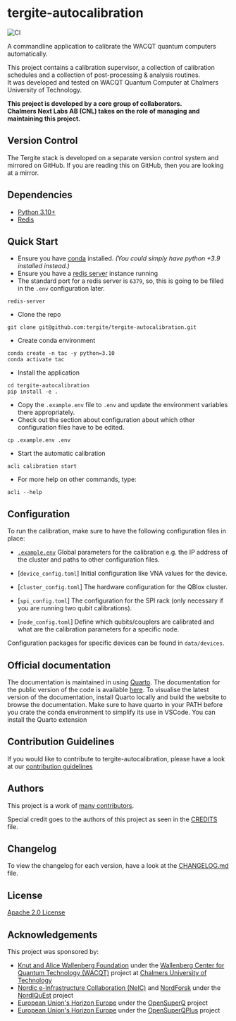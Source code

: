 # tergite-autocalibration

![CI](https://github.com/tergite/tergite-autocalibration/actions/workflows/ci.yml/badge.svg)

A commandline application to calibrate the WACQT quantum computers automatically.  

This project contains a calibration supervisor, a collection of calibration schedules and a collection of post-processing & analysis routines.  
It was developed and tested on WACQT Quantum Computer at Chalmers University of Technology.

**This project is developed by a core group of collaborators.**    
**Chalmers Next Labs AB (CNL) takes on the role of managing and maintaining this project.**

## Version Control

The Tergite stack is developed on a separate version control system and mirrored on GitHub.
If you are reading this on GitHub, then you are looking at a mirror. 


## Dependencies

- [Python 3.10+](https://www.python.org/)
- [Redis](https://redis.io/)

## Quick Start

- Ensure you have [conda](https://docs.anaconda.com/free/miniconda/index.html) installed. 
 _(You could simply have python +3.9 installed instead.)_
- Ensure you have a [redis server](https://redis.io/) instance running
- The standard port for a redis server is `6379`, so, this is going to be filled in the `.env` configuration later.

```shell
redis-server
```

- Clone the repo

```shell
git clone git@github.com:tergite/tergite-autocalibration.git
```

- Create conda environment

```shell
conda create -n tac -y python=3.10
conda activate tac
```

- Install the application

```shell
cd tergite-autocalibration
pip install -e .
```

- Copy the `.example.env` file to `.env` and 
  update the environment variables there appropriately.
- Check out the section about configuration about which other configuration files have to be edited.

```shell
cp .example.env .env
```

- Start the automatic calibration

```shell
acli calibration start
```

- For more help on other commands, type:

```shell
acli --help
```

## Configuration
To run the calibration, make sure to have the following configuration files in place:

- [`.example.env`](.example.env) Global parameters for the calibration e.g. the IP address of the cluster and paths to other configuration files.

- [`device_config.toml`] Initial configuration like VNA values for the device.

- [`cluster_config.toml`] The hardware configuration for the QBlox cluster.

- [`spi_config.toml`] The configuration for the SPI rack (only necessary if you are running two qubit calibrations).

- [`node_config.toml`] Define which qubits/couplers are calibrated and what are the calibration parameters for a specific node.


Configuration packages for specific devices can be found in `data/devices`.


## Official documentation

The documentation is maintained in using [Quarto](https://quarto.org/). The documentation for the public version of the code is available [here](https://tergite.github.io/tergite-autocalibration/getting_started.html). 
To visualise the latest version of the documentation, install Quarto locally and build the website to browse the documentation. Make sure to have quarto in your PATH before you crate the conda environment to simplify its use in VSCode. You can install the Quarto extension 


## Contribution Guidelines

If you would like to contribute to tergite-autocalibration, please have a look at our
[contribution guidelines](./CONTRIBUTING.md)

## Authors

This project is a work of
[many contributors](https://github.com/tergite/tergite-autocalibration/graphs/contributors).

Special credit goes to the authors of this project as seen in the [CREDITS](./CREDITS.md) file.

## Changelog

To view the changelog for each version, have a look at
the [CHANGELOG.md](./CHANGELOG.md) file.

## License

[Apache 2.0 License](./LICENSE.txt)

## Acknowledgements

This project was sponsored by:

-   [Knut and Alice Wallenberg Foundation](https://kaw.wallenberg.org/en) under the [Wallenberg Center for Quantum Technology (WACQT)](https://www.chalmers.se/en/centres/wacqt/) project at [Chalmers University of Technology](https://www.chalmers.se)
-   [Nordic e-Infrastructure Collaboration (NeIC)](https://neic.no) and [NordForsk](https://www.nordforsk.org/sv) under the [NordIQuEst](https://neic.no/nordiquest/) project
-   [European Union's Horizon Europe](https://research-and-innovation.ec.europa.eu/funding/funding-opportunities/funding-programmes-and-open-calls/horizon-europe_en) under the [OpenSuperQ](https://cordis.europa.eu/project/id/820363) project
-   [European Union's Horizon Europe](https://research-and-innovation.ec.europa.eu/funding/funding-opportunities/funding-programmes-and-open-calls/horizon-europe_en) under the [OpenSuperQPlus](https://opensuperqplus.eu/) project
 